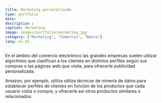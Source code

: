 ```yaml
---
title: Marketing personalizado
type: portfolio
date: 
description : 
caption: Marketing
image: images/portfolio/marketing.jpg
category: ["Marketing", "Comercio", "Banca"]
lang: es-ES
---
```


En el ámbito del comercio electrónico las grandes empresas suelen utilizar algoritmos que clasifican a los clientes en distintos perfiles según sus compras o las páginas web que visita, para ofrecerle publicidad personalizada.

Amazon, por ejemplo, utiliza utiliza técnicas de minería de datos para establecer perfiles de clientes en función de los productos que cada usuario visita o compra, y ofrecerle así otros productos similares o relacionados.
